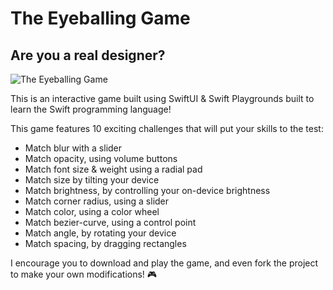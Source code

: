 # The Eyeballing Game
## Are you a real designer?

![The Eyeballing Game](https://user-images.githubusercontent.com/45521157/233795551-bbe4e984-95c8-4fc7-a4ce-fa24736a8fa2.gif)

This is an interactive game built using SwiftUI & Swift Playgrounds built to learn the Swift programming language!

This game features 10 exciting challenges that will put your skills to the test:

- Match blur with a slider
- Match opacity, using volume buttons
- Match font size & weight using a radial pad
- Match size by tilting your device
- Match brightness, by controlling your on-device brightness
- Match corner radius, using a slider
- Match color, using a color wheel
- Match bezier-curve, using a control point
- Match angle, by rotating your device
- Match spacing, by dragging rectangles

I encourage you to download and play the game, and even fork the project to make your own modifications! 🎮
